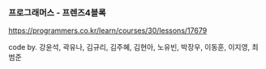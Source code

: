 ### 프로그래머스 - 프렌즈4블록
https://programmers.co.kr/learn/courses/30/lessons/17679

code by. 강윤석, 곽유나, 김규리, 김주혜, 김현아, 노유빈, 박장우, 이동훈, 이지영, 최범준
